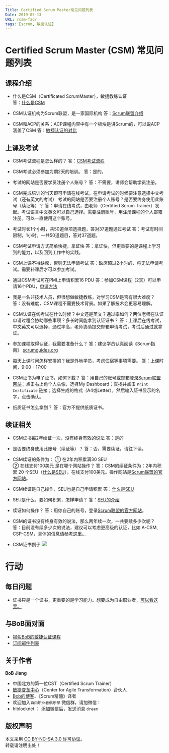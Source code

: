 ```yaml
---
Title: Certified Scrum Master常见问题列表
Date: 2019-05-13
URL: /csm-faq/
tags: [scrum, 敏捷认证]
---
```


# Certified Scrum Master (CSM) 常见问题列表

## 课程介绍
- 什么是CSM（Certificated ScrumMaster），敏捷教练认证  
答：[什么是CSM](/what-is-csm)

- CSM认证机构为Scrum联盟，是一家国际机构
答：[Scrum联盟介绍](/scrumalliance/)

- CSM和ACP的关系：ACP课程内容中有一个板块是讲Scrum的，可以说ACP涵盖了CSM
答：[敏捷认证的对比](/agile-certification-comparison)

## 上课及考试
- CSM考试流程是怎么样的？
答：[CSM考试流程](/csm-exam-process/)
- CSM考试必须参加为期2天的培训。
答：是的。

- 考试的网站是否要学员注册个人账号？
答：不需要，讲师会帮助学员注册。

- CSM完成培训的当天即可申请在线考试，在申请考试的时候要注意选择中文考试（还有英文的考试） 考试的网站是否要注册个人账号？是否要终身使用此账号（续证等）？
答：申请在线考试，由老师（Certified Scrum Trainer）发起。考试语言中文英文可以自己选择。需要注册账号，用注册课程的个人邮箱注册。可以一直使用这个账号。

- 考试时长1个小时，共50道单项选择题，答对37道题通过考试
答：考试有时间限制，1小时。一共50道题目，答对37道题。

- CSM考试申请方式简单快捷，拿证快
答：拿证快，但更重要的是课程上学习到的能力，以及回到工作中的实践。

- CSM上课不得缺席，否则无法申请考试
答：缺席超过2小时的，将无法申请考试。需要补课后才可以参加考试。

- 通过CSM考试可在PMI上申请积累16 PDU
答：参加CSM课程（2天）可以申请16个PDU，[申请方法](/apply-pdu-for-csm)

- 我是一名非技术人员，但很想做敏捷教练，对学习CSM是否有很大难度？
答：没有难度，CSM课程不需要技术背景。如果了解技术会更容易理解。

- CSM认证在线考试在什么时候？中文还是英文？通过率如何？两位老师在认证申请过程会协助哪些事项？多长时间能拿到认证证书？
答：上课后在线考试，中文英文可以选择，通过率高，老师协助提交邮箱申请考试，考试后通过就拿证。

- 参加课程取得认证，我需要准备什么？
答：建议学员认真阅读《Scrum指南》 [scrumguides.org](https://scrumguides.org)

- 每天上课时间怎样安排的？我是外地学员，考虑住宿等事项需要。
答：上课时间，9:00 - 17:00

- CSM证书为电子证书，如何下载？
答：用自己的账号或邮箱[登录Scrum联盟网站](https://scrumguides.org)；点击右上角个人头像，选择My Dashboard；查找并点击 `Print Certificate` 链接；选择生成的格式（A4或Letter），然后输入证书显示的名字，点击确认。

- 纸质证书怎么拿到？
答：官方不提供纸质证书。

## 续证相关
- CSM证书每2年续证一次，没有终身有效的说法
答：是的

- 是否要终身使用此账号（续证等）？
答：否，需要续证，请往下读。

- CSM续证的条件为：
① 在2年内积累满30 SEU  
② 在线支付100美元  是在哪个网站操作？
答：CSM的续证条件为：2年内积累 20 个SEU（[什么是SEU](/scrum-education-unit-seu)），在线支付100美元。操作网站是[Scrum联盟的官方网站](https://www.scrumalliance.org/)。

- CSM续证是自己操作，SEU也是自己申请积累
答：[什么是SEU](/scrum-education-unit-seu)

-  SEU是什么，要如何积累，怎样申请？
答：[SEU的介绍](/scrum-education-unit-seu)

-  续证如何操作？
答：用你自己的账号，登录[Scrum联盟的官方网站](https://www.scrumalliance.org/)。

-  CSM的证书没有终身有效的说法，那么两年续一次，一共要续多少次呢？
答：目前没有续多少次的说法，建议可以考虑更高级的认证，比如 A-CSM, CSP-CSM，具体的信息请[参考这里。](https://www.scrumalliance.org/get-certified)

- CSM证书例子
![](/images/bob-jiang-csm-certification.png)

# 行动

## 每日问题
- 证书只是一个证书，更重要的是学习能力。想要成为自由职业者，[可以看这里。](https://tinyletter.com/bobjiang)

## 与BoB面对面
- [报名BoB的敏捷认证课程](https://appmopev1px9533.h5.xiaoeknow.com/homepage)
- [订阅邮件列表](https://tinyletter.com/bobjiang)

## 关于作者
**BoB Jiang**

- 中国北方的第一位CST（Certified Scrum Trainer）  
- [敏捷变革中心](https://www.c4at.cn/)（Center for Agile Transformation）合伙人  
- [Bob的博客](http://www.bobjiang.com)、《Scrum精髓》译者
- 欢迎加入`自由职业者俱乐部` 微信群，请加微信：
- hiblocknet  ； 添加微信后，发送消息 `dream`

## 版权声明

本文采用 [CC BY-NC-SA 3.0 许可协议](https://creativecommons.org/licenses/by-nc-sa/3.0/deed.zh)。  
转载请注明出处！
